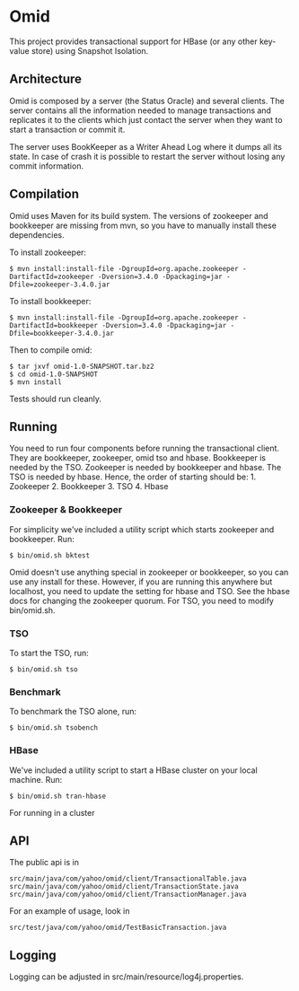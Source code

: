 Omid
=====

This project provides transactional support for HBase (or any other key-value store) using Snapshot Isolation.

Architecture
------------

Omid is composed by a server (the Status Oracle) and several clients. The server contains all the information
needed to manage transactions and replicates it to the clients which just contact the server when they want
to start a transaction or commit it.

The server uses BookKeeper as a Writer Ahead Log where it dumps all its state. In case of crash it is possible
to restart the server without losing any commit information.

Compilation
-----------

Omid uses Maven for its build system. The versions of zookeeper and bookkeeper are missing from mvn, so you have to
manually install these dependencies.

To install zookeeper:

    $ mvn install:install-file -DgroupId=org.apache.zookeeper -DartifactId=zookeeper -Dversion=3.4.0 -Dpackaging=jar -Dfile=zookeeper-3.4.0.jar

To install bookkeeper:

    $ mvn install:install-file -DgroupId=org.apache.zookeeper -DartifactId=bookkeeper -Dversion=3.4.0 -Dpackaging=jar -Dfile=bookkeeper-3.4.0.jar

Then to compile omid:

    $ tar jxvf omid-1.0-SNAPSHOT.tar.bz2
    $ cd omid-1.0-SNAPSHOT
    $ mvn install

Tests should run cleanly.

Running
-------

You need to run four components before running the transactional
client. They are bookkeeper, zookeeper, omid tso and
hbase. Bookkeeper is needed by the TSO. Zookeeper is needed by
bookkeeper and hbase. The TSO is needed by hbase. Hence, the order of
starting should be: 
	 1. Zookeeper
	 2. Bookkeeper
	 3. TSO
	 4. Hbase

### Zookeeper & Bookkeeper
For simplicity we've included a utility script which starts zookeeper
and bookkeeper. Run:

    $ bin/omid.sh bktest

Omid doesn't use anything special in zookeeper or bookkeeper, so you
can use any install for these. However, if you are running this
anywhere but localhost, you need to update the setting for hbase and 
TSO. See the hbase docs for changing the zookeeper quorum. For TSO,
you need to modify bin/omid.sh.

### TSO
To start the TSO, run:
   
    $ bin/omid.sh tso

### Benchmark
To benchmark the TSO alone, run:

    $ bin/omid.sh tsobench

### HBase
We've included a utility script to start a HBase cluster on your local
machine. Run:

    $ bin/omid.sh tran-hbase

For running in a cluster

API
---

The public api is in

    src/main/java/com/yahoo/omid/client/TransactionalTable.java
    src/main/java/com/yahoo/omid/client/TransactionState.java
    src/main/java/com/yahoo/omid/client/TransactionManager.java

For an example of usage, look in

    src/test/java/com/yahoo/omid/TestBasicTransaction.java

Logging 
-------
Logging can be adjusted in src/main/resource/log4j.properties.
